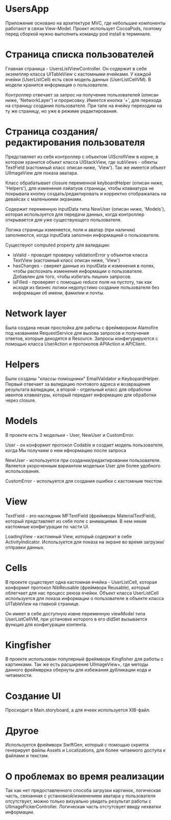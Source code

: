 # UsersApp

Приложение основано на архитектуре MVC, где небольшие компоненты работают в связи View-Model. Проект использует CocoaPods, поэтому перед сборкой нужно выполнить команду pod install в терминале.

# Страница списка пользователей

Главная страница - UsersListViewController. Он содержит в себе экземпляр класса UITableView с кастомными ячейками. У каждой ячейки (UserListCell) есть своя модель данных (UserListCellVM). В модели хранится информация о пользователе.

Контроллер отвечает за запрос на получение пользователей (описан ниже, 'NetworkLayer') и прорисовку.
Имеется кнопка '+', для перехода на страницу создания пользователя. При тапе на ячейку переходим на ту же страницу, но уже в режиме редактирования.

# Страница создания/редактирования пользователя

Представляет из себя контроллер с объектом UIScrollView в корне, в котором хранится объект класса UIStackView, где subViews - обекты TextField (кастомный класс описан ниже, 'View'). Так же имеется объект UIImageView для показа аватара.

Класс обрабатывает closure переменной keyboardHelper (описан ниже, 'Helpers'), для изменения лэйатуов страницы, чтобы клавиатура не покрывала кнопку создать/редактировать и корректно отображалась на девайсах с маленькими экранами.

Содержит переменную inputData типа NewUser (описан ниже, 'Models'), которая используется для передачи данных, когда контроллер открывается для уже существующего пользователя. 

Логика страницы изменяется, поля и аватар (при наличии) заполняются, когда inputData заполнен информацией о пользователе.

Существуют computed property для валидации:
 - isValid - проводит проверку validationError у объектов класса TextView (кастомный класс описан ниже, 'View')
 - hasChanges - сверяет данные из inputData и изменения в полях, чтобы распознать изменения информации о пользователе. Добавлен для того, чтобы избегать лишних запросов.
 - isFilled - проверяет с помощью reduce поля на пустоту, так как исходя из бизнес логики недопустимо создание пользователя без информации об имени, фамилии и почты.

# Network layer

Была создана некая прослойка для работы с фреймворком Alamofire под названием RequestService для вызова запросов и получения ответов, которые декодятся в Resource. Запросы конфигурируются с помощью класса UserAction и протоколов APIAction и APIClient.

# Helpers

Были созданы "классы-помощники" EmailValidator и KeybopardHelper. Первый отвечает за валидацию почтового адреса и возвращения результата валидации, а второй - отдельный класс для обработки ивентов клавиатуры, который передает информацию для обработки через closure.

# Models

В проекте есть 3 модельки - User, NewUser и CustomError.

User - он конформит протокол Codable и создает модель пользователя, когда Мы получаем о нем ифнормацию после запроса

NewUser - используется при создании/редактировании пользователя. Является укороченным вариантом модельки User для более удобного использования.

CustomError - испольуется для создания ошибки с кастомным текстом.

# View

TextField - это наследник MFTextField (фреймворк MaterialTextField), который представляет из себя поле с анимациями. В нем некие кастомные конфигурации по части UI.

LoadingView - кастомный View, который содержит в себе ActivityIndicator. Используется для показа на экране во время загрузки/отправки данных.

# Cells

В проекте существует одна кастомная ячейка - UserListCell, которая конформит протокол NibReusable (фреймворк Reusable), который облегчает для нас процесс реюза ячейки. Объект класса UserListCell используется для показа информации о пользователе в объекте класса UITableView на главной странице.

Он имеет в себе доступную извне переменную viewModel типа UserListCellVM, при установке которого в его didSet вызывается функция для конфигурации контента.

# Kingfisher

В проекте использован популярный фреймворк Kingfisher для работы с картинками. Так же есть расширение UIImageView+, где методы данного фреймвррка обернуты для избежания дубликации кода и читаемости.

# Создание UI

Просходит в Main.storyboard, а для ячеек используется XIB-файл.

# Другое

Используется фреймворк SwiftGen, который с помощью скрипта генерирует файлы Assets и Localizations, для более читаемого доступа к файлами и текстам.

# О проблемах во время реализации

Так как нет предоставленного способа загрузки картинок, логическая часть, связанная с установкой/изменением аватара у пользователя отсутствует, можно только визуально увидеть результат работы с UIImagePickerController. Логическая часть отстутсвует ввиду нехватки информации.
